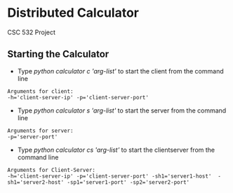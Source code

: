 # Distributed Calculator
CSC 532 Project
## Starting the Calculator
* Type _python calculator c 'arg-list'_ to start the client from the command line
```
Arguments for client:
-h='client-server-ip' -p='client-server-port'
```
* Type _python calculator s 'arg-list'_ to start the server from the command line
```
Arguments for server:
-p='server-port'
```
* Type _python calculator cs 'arg-list'_ to start the clientserver from the command line
```
Arguments for Client-Server:
-h='client-server-ip' -p='client-server-port' -sh1='server1-host'  -sh1='server2-host' -sp1='server1-port' -sp2='server2-port'
```